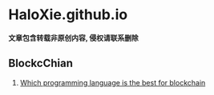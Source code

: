 # HaloXie.github.io

**文章包含转载非原创内容, 侵权请联系删除**

## BlockcChian
1. [Which programming language is the best for blockchain](Pages/BlockChain/BlockChain/language-choose/language-choose.md)
